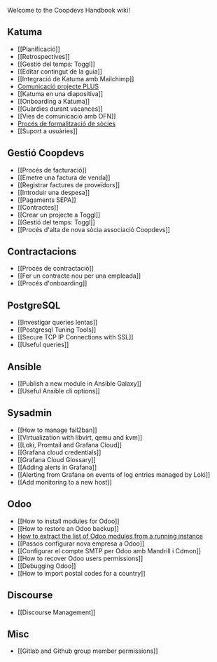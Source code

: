 Welcome to the Coopdevs Handbook wiki!

## Katuma

* [[Planificació]]
* [[Retrospectives]]
* [[Gestió del temps: Toggl]]
* [[Editar contingut de la guia]]
* [[Integració de Katuma amb Mailchimp]]
* [Comunicació projecte PLUS](https://github.com/coopdevs/handbook/wiki/Comunicaci%C3%B3-projecte-PLUS)
* [[Katuma en una diapositiva]]
* [[Onboarding a Katuma]]
* [[Guàrdies durant vacances]]
* [[Vies de comunicació amb OFN]]
* [Procés de formalització de sòcies ](https://github.com/coopdevs/handbook/wiki/Proc%C3%A9s-de-formalitzaci%C3%B3-de-noves-s%C3%B2cies-de-Katuma-SCCL)
* [[Suport a usuàries]]

## Gestió Coopdevs

* [[Procés de facturació]]
* [[Emetre una factura de venda]]
* [[Registrar factures de proveïdors]]
* [[Introduir una despesa]]
* [[Pagaments SEPA]]
* [[Contractes]]
* [[Crear un projecte a Toggl]]
* [[Gestió del temps: Toggl]]
* [[Procés d'alta de nova sòcia associació Coopdevs]]

## Contractacions
* [[Procés de contractació]]
* [[Fer un contracte nou per una empleada]]
* [[Procés d'onboarding]]

## PostgreSQL

* [[Investigar queries lentas]]
* [[Postgresql Tuning Tools]]
* [[Secure TCP IP Connections with SSL]]
* [[Useful queries]]

## Ansible

* [[Publish a new module in Ansible Galaxy]]
* [[Useful Ansible cli options]]

## Sysadmin
* [[How to manage fail2ban]]
* [[Virtualization with libvirt, qemu and kvm]]
* [[Loki, Promtail and Grafana Cloud]]
* [[Grafana cloud credentials]]
* [[Grafana Cloud Glossary]]
* [[Adding alerts in Grafana]]
* [[Alerting from Grafana on events of log entries managed by Loki]]
* [[Add monitoring to a new host]]

## Odoo

* [[How to install modules for Odoo]]
* [[How to restore an Odoo backup]]
* [How to extract the list of Odoo modules from a running instance](https://gitlab.com/coopdevs/odoo-provisioning/wikis/How-to-extract-the-list-of-Odoo-modules-from-a-running-instance)
* [[Passos configurar nova empresa a Odoo]]
* [[Configurar el compte SMTP per Odoo amb Mandrill i Cdmon]]
* [[How to recover Odoo users permissions]]
* [[Debugging Odoo]]
* [[How to import postal codes for a country]]

## Discourse
* [[Discourse Management]]

## Misc
* [[Gitlab and Github group member permissions]]

